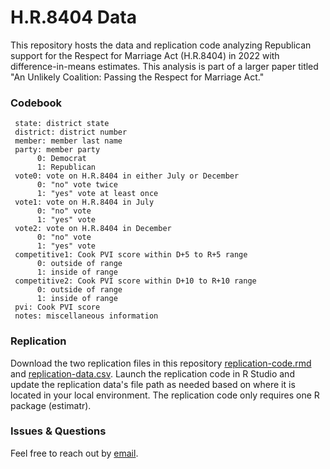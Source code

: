 # H.R.8404 Data
This repository hosts the data and replication code analyzing Republican support for the Respect for Marriage Act (H.R.8404) in 2022 with difference-in-means estimates. This analysis is part of a larger paper titled "An Unlikely Coalition: Passing the Respect for Marriage Act."

### Codebook
     state: district state
     district: district number
     member: member last name
     party: member party
          0: Democrat
          1: Republican
     vote0: vote on H.R.8404 in either July or December
          0: "no" vote twice
          1: "yes" vote at least once
     vote1: vote on H.R.8404 in July
          0: "no" vote
          1: "yes" vote
     vote2: vote on H.R.8404 in December
          0: "no" vote
          1: "yes" vote
     competitive1: Cook PVI score within D+5 to R+5 range 
          0: outside of range
          1: inside of range
     competitive2: Cook PVI score within D+10 to R+10 range 
          0: outside of range
          1: inside of range
     pvi: Cook PVI score
     notes: miscellaneous information

### Replication
Download the two replication files in this repository [replication-code.rmd]([https://www.google.com](https://github.com/jackkguan/HR8404-Data/blob/main/replication-code.rmd)https://github.com/jackkguan/HR8404-Data/blob/main/replication-code.rmd) and [replication-data.csv](https://github.com/jackkguan/HR8404-Data/blob/main/replication-data.csv). Launch the replication code in R Studio and update the replication data's file path as needed based on where it is located in your local environment. The replication code only requires one R package (estimatr).

### Issues & Questions
Feel free to reach out by [email](mailto:jackguan@berkeley.edu).
